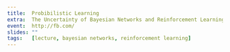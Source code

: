 ```yaml
---
title:  Probibilistic Learning
extra:  The Uncertainty of Bayesian Networks and Reinforcement Learning
event:  http://fb.com/
slides: ""
tags:   [lecture, bayesian networks, reinforcement learning]
---
```


